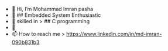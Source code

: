 - 👋 Hi, I’m Mohammad Imran pasha 
- 👀 ## Embedded System Enthusiastic 
- 🌱 skilled in > ## C programming 
- 💞️
- 📫 How to reach me  > https://www.linkedin.com/in/md-imran-090b831b3

<!---

Embedded system enthusiastic 🧑‍💻🧑‍💻
embedded software engineer with a passion for developing innovative and efficient solutions for embedded systems.
Skilled in C and embedded C programming, real-time operating systems, and firmware development. experience in debugging and troubleshooting, as well as a strong understanding of hardware and software integration.
Proven track record of delivering projects on time and within budget. Strong problem-solving skills and the ability to work independently and in a team I am continuously seeking new challenges and opportunities to expand my skills and knowledge, and I am constantly seeking to improve my skills and stay current with the latest industry developments.



mdimran75/mdimran75 is a ✨ special ✨ repository because its `README.md` (this file) appears on your GitHub profile.
You can click the Preview link to take a look at your changes.
--->

